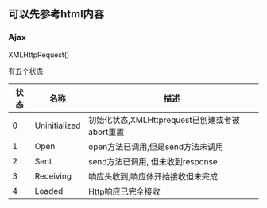 ## 可以先参考html内容



### Ajax

XMLHttpRequest()

有五个状态

| 状态 | 名称          | 描述                                           |
| ---- | ------------- | ---------------------------------------------- |
| 0    | Uninitialized | 初始化状态,XMLHttprequest已创建或者被abort重置 |
| 1    | Open          | open方法已调用,但是send方法未调用              |
| 2    | Sent          | send方法已调用, 但未收到response               |
| 3    | Receiving     | 响应头收到,响应体开始接收但未完成              |
| 4    | Loaded        | Http响应已完全接收                             |







